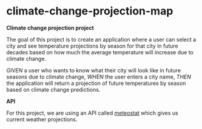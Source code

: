 # climate-change-projection-map

<strong>Climate change projection project</strong>

The goal of this project is to create an application where a user can select a city and see temperature projections by season for that city in future decades based on how much the average temperature will increase due to climate change. 

<em>GIVEN</em> a user who wants to know what their city will look like in future seasons due to climate change, 
<em>WHEN</em> the user enters a city name, 
<em>THEN</em> the application will return a projection of future temperatures by season based on climate change predictions. 

<strong>API</strong>

For this project, we are using an API called <a href="https://api.meteostat.net/">meteostat</a> which gives us current weather projections. 
